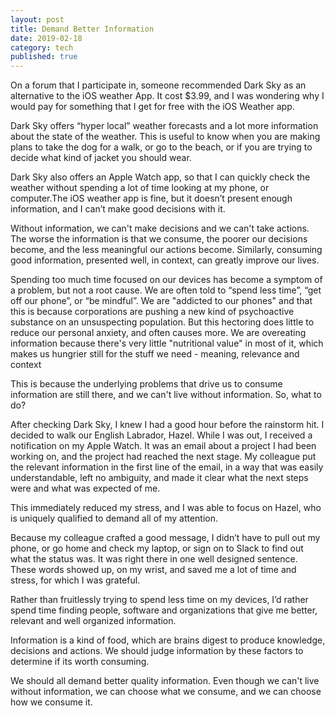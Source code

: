 ```yaml
---
layout: post
title: Demand Better Information
date: 2019-02-18
category: tech
published: true
---
```


On a forum that I participate in, someone recommended Dark Sky as an alternative to the iOS weather App.  It cost $3.99, and I was wondering why I would pay for something that I get for free with the iOS Weather app.  

Dark Sky offers “hyper local” weather forecasts and a lot more information about the state of the weather.  This is useful to know when you are making plans to take the dog for a walk, or go to the beach, or if you are trying to decide what kind of jacket you should wear.  

Dark Sky also offers an Apple Watch app, so that I can quickly check the weather without spending a lot of time looking at my phone, or computer.The iOS weather app is fine, but it doesn’t present enough information, and I can’t make good decisions with it.  

Without information, we can't make decisions and we can't take actions.  The worse the information is that we consume, the poorer our decisions become, and the less meaningful our actions become.  Similarly, consuming good information, presented well, in context, can greatly improve our lives.

Spending too much time focused on our devices has become a symptom of a problem, but not a root cause.   We are often told to “spend less time”, “get off our phone”, or “be mindful”.  We are "addicted to our phones" and that this is because  corporations are pushing a new kind of psychoactive substance on an unsuspecting population.  But this hectoring does little to reduce our personal anxiety, and often causes more.  We are overeating information because there's very little "nutritional value"  in most of it, which makes us hungrier still for the stuff we need - meaning, relevance and context

This is because the underlying problems that drive us to consume information are still there, and we can't live without information. So, what to do? 

After checking Dark Sky,  I knew I had a good hour before the rainstorm hit. I decided to walk our English Labrador, Hazel. While I was out, I received a notification on my Apple Watch.  It was an email about a project I had been working on, and the project had reached the next stage.  My colleague put the relevant information in the first line of the email, in a way that was easily understandable, left no ambiguity, and made it clear what the next steps were and what was expected of me.  

This immediately reduced my stress, and I was able to focus on Hazel, who is uniquely qualified to demand all of my attention.

Because my colleague crafted a good message, I didn’t have to pull out my phone, or go home and check my laptop, or sign on to Slack to find out what the status was.  It was right there in one well designed sentence.  These words showed up, on my wrist, and saved me a lot of time and stress, for which I was grateful.  

Rather than fruitlessly trying to spend less time on my devices, I’d rather spend time finding people, software and organizations that give me better, relevant and well organized information.   

Information is a kind of food, which are brains digest to produce knowledge, decisions and actions.  We should judge information by these factors to determine if its worth consuming.   

We should all demand better quality information.  Even though we can't live without information, we can choose what we consume, and we can choose how we consume it. 
